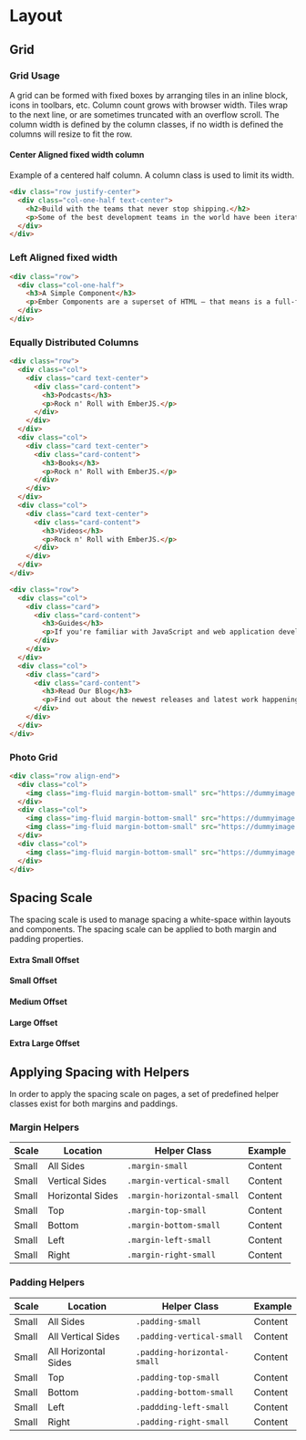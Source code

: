 # Layout

## Grid

### Grid Usage
A grid can be formed with fixed boxes by arranging tiles in an inline block, icons in toolbars, etc. Column count grows with browser width. Tiles wrap to the next line, or are sometimes truncated with an overflow scroll. The column width is defined by the column classes, if no width is defined the columns will resize to fit the row.

#### Center Aligned fixed width column
Example of a centered half column. A column class is used to limit its width.
```html
<div class="row justify-center">
  <div class="col-one-half text-center">
    <h2>Build with the teams that never stop shipping.</h2>
    <p>Some of the best development teams in the world have been iterating on their products for years with Ember. With scalable UI architecture baked-in from the start, you’ll be working with the same patterns these organizations use every step of the way.</p>
  </div>
</div>
```

### Left Aligned fixed width

```html
<div class="row">
  <div class="col-one-half">
    <h3>A Simple Component</h3>
    <p>Ember Components are a superset of HTML – that means is a full-fledged Ember Component! To pass data into Components, use the @ symbol along with an argument name.</p>
  </div>
</div>
```


### Equally Distributed Columns

```html
<div class="row">
  <div class="col">
    <div class="card text-center">
      <div class="card-content">
        <h3>Podcasts</h3>
        <p>Rock n' Roll with EmberJS.</p>
      </div>
    </div>
  </div>
  <div class="col">
    <div class="card text-center">
      <div class="card-content">
        <h3>Books</h3>
        <p>Rock n' Roll with EmberJS.</p>
      </div>
    </div>
  </div>
  <div class="col">
    <div class="card text-center">
      <div class="card-content">
        <h3>Videos</h3>
        <p>Rock n' Roll with EmberJS.</p>
      </div>
    </div>
  </div>
</div>
```

```html
<div class="row">
  <div class="col">
    <div class="card">
      <div class="card-content">
        <h3>Guides</h3>
        <p>If you're familiar with JavaScript and web application development, our Guides will teach you everything you need to know to get started building with Ember.</p>
      </div>
    </div>
  </div>
  <div class="col">
    <div class="card">
      <div class="card-content">
        <h3>Read Our Blog</h3>
        <p>Find out about the newest releases and latest work happening in the ecosystem by visiting the official Ember Blog.</p>
      </div>
    </div>
  </div>
</div>
```

### Photo Grid

```html
<div class="row align-end">
  <div class="col">
    <img class="img-fluid margin-bottom-small" src="https://dummyimage.com/400x500/000/fff">
  </div>
  <div class="col">
    <img class="img-fluid margin-bottom-small" src="https://dummyimage.com/500x300/000/fff">
    <img class="img-fluid margin-bottom-small" src="https://dummyimage.com/600x400/000/fff">
  </div>
  <div class="col">
    <img class="img-fluid margin-bottom-small" src="https://dummyimage.com/400x500/000/fff">
  </div>
</div>
```
## Spacing Scale
The spacing scale is used to manage spacing a white-space within layouts and components.
The spacing scale can be applied to both margin and padding properties.

<div class="row">
  <div class="card col">
    <div class="spacer-xsmall bg-orange">
    </div>
    <div class="card-content">
      <h4>Extra Small Offset</h4>
    </div>
  </div>
  <div class="card col">
    <div class="spacer-small bg-orange">
    </div>
    <div class="card-content">
      <h4>Small Offset</h4>
    </div>
  </div>
  <div class="card col">
    <div class="spacer-medium bg-orange">
    </div>
    <div class="card-content">
      <h4>Medium Offset</h4>
    </div>
  </div>
  <div class="card col">
    <div class="spacer-large bg-orange">
    </div>
    <div class="card-content">
      <h4>Large Offset</h4>
    </div>
  </div>
  <div class="card col">
    <div class="spacer-xlarge bg-orange">
    </div>
    <div class="card-content">
      <h4>Extra Large Offset</h4>
    </div>
  </div>
</div><!--row-->


## Applying Spacing with Helpers
In order to apply the spacing scale on pages, a set of predefined helper classes exist for both margins and paddings. 

### Margin Helpers

<table class="margin-bottom-medium">
  <thead>
    <tr>
      <th>Scale</th>
      <th>Location</th>
      <th>Helper Class</th>
      <th>Example</th>
    </tr>
  </thead>
  <tbody>
    <tr>
      <td>Small</td>
      <td>All Sides</td>
      <td><code>.margin-small</code></td>
      <td>
        <div class="bg-muted border-dashed">
          <div class="bg-orange margin-small">Content</div>
        </div>
      </td>
    </tr>
     <tr>
      <td>Small</td>
      <td>Vertical Sides</td>
      <td><code>.margin-vertical-small</code></td>
      <td>
        <div class="bg-muted border-dashed">
          <div class="bg-orange margin-vertical-small">Content</div>
        </div>
      </td>
    </tr>
    <tr>
      <td>Small</td>
      <td>Horizontal Sides</td>
      <td><code>.margin-horizontal-small</code></td>
      <td>
        <div class="bg-muted border-dashed">
          <div class="bg-orange margin-horizontal-small">Content</div>
        </div>
      </td>
    </tr>
    <tr>
      <td>Small</td>
      <td>Top</td>
      <td><code>.margin-top-small</code></td>
      <td>
        <div class="bg-muted border-dashed">
          <div class="bg-orange margin-top-small">Content</div>
        </div>
      </td>
    </tr>
    <tr>
      <td>Small</td>
      <td>Bottom</td>
      <td><code>.margin-bottom-small</code></td>
      <td>
        <div class="bg-muted border-dashed">
          <div class="bg-orange margin-bottom-small">Content</div>
        </div>
      </td>
    </tr>
    <tr>
      <td>Small</td>
      <td>Left</td>
      <td><code>.margin-left-small</code></td>
      <td>
        <div class="bg-muted border-dashed">
          <div class="bg-orange margin-left-small">Content</div>
        </div>
      </td>
    </tr>
    <tr>
      <td>Small</td>
      <td>Right</td>
      <td><code>.margin-right-small</code></td>
      <td>
        <div class="bg-muted border-dashed">
          <div class="bg-orange margin-right-small">Content</div>
        </div>
      </td>
    </tr>

  </tbody>
</table>

### Padding Helpers

<table>
  <thead>
    <tr>
      <th>Scale</th>
      <th>Location</th>
      <th>Helper Class</th>
      <th>Example</th>
    </tr>
  </thead>
  <tbody>
    <tr>
      <td>Small</td>
      <td>All Sides</td>
      <td><code>.padding-small</code></td>
      <td>
          <div class="bg-orange padding-small">
            <div class="border-dashed">Content</div>
          </div>
      </td>
    </tr>
    <tr>
      <td>Small</td>
      <td>All Vertical Sides</td>
      <td><code>.padding-vertical-small</code></td>
      <td>
          <div class="bg-orange padding-vertical-small">
            <div class="border-dashed">Content</div>
          </div>
      </td>
    </tr>
    <tr>
      <td>Small</td>
      <td>All Horizontal Sides</td>
      <td><code>.padding-horizontal-small</code></td>
      <td>
          <div class="bg-orange padding-horizontal-small">
            <div class="border-dashed">Content</div>
          </div>
      </td>
    </tr>
    <tr>
      <td>Small</td>
      <td>Top</td>
      <td><code>.padding-top-small</code></td>
      <td>
          <div class="bg-orange padding-top-small">
            <div class="border-dashed">Content</div>
          </div>
      </td>
    </tr>
    <tr>
      <td>Small</td>
      <td>Bottom</td>
      <td><code>.padding-bottom-small</code></td>
      <td>
          <div class="bg-orange padding-bottom-small">
            <div class="border-dashed">Content</div>
          </div>
      </td>
    </tr>
    <tr>
      <td>Small</td>
      <td>Left</td>
      <td><code>.paddding-left-small</code></td>
      <td>
          <div class="bg-orange padding-left-small">
            <div class="border-dashed">Content</div>
          </div>
      </td>
    </tr>
    <tr>
      <td>Small</td>
      <td>Right</td>
      <td><code>.padding-right-small</code></td>
      <td>
          <div class="bg-orange padding-right-small">
            <div class="border-dashed">Content</div>
          </div>
      </td>
    </tr>

  </tbody>
</table>